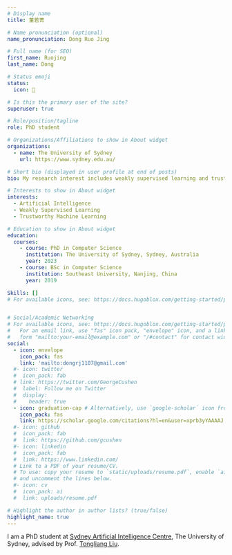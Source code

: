 ```yaml
---
# Display name
title: 董若菁

# Name pronunciation (optional)
name_pronunciation: Dong Ruo Jing

# Full name (for SEO)
first_name: Ruojing
last_name: Dong

# Status emoji
status:
  icon: 🍩

# Is this the primary user of the site?
superuser: true

# Role/position/tagline
role: PhD student

# Organizations/Affiliations to show in About widget
organizations:
  - name: The University of Sydney
    url: https://www.sydney.edu.au/

# Short bio (displayed in user profile at end of posts)
bio: My research interest includes weakly supervised learning and trustworthy machine learning.

# Interests to show in About widget
interests:
  - Artificial Intelligence
  - Weakly Supervised Learning
  - Trustworthy Machine Learning

# Education to show in About widget
education:
  courses:
    - course: PhD in Computer Science
      institution: The University of Sydney, Sydney, Australia
      year: 2023
    - course: BSc in Computer Science
      institution: Southeast University, Nanjing, China
      year: 2019

Skills: []
# For available icons, see: https://docs.hugoblox.com/getting-started/page-builder/#icons


# Social/Academic Networking
# For available icons, see: https://docs.hugoblox.com/getting-started/page-builder/#icons
#   For an email link, use "fas" icon pack, "envelope" icon, and a link in the
#   form "mailto:your-email@example.com" or "/#contact" for contact widget.
social:
  - icon: envelope
    icon_pack: fas
    link: 'mailto:dongrj1107@gmail.com'
  #- icon: twitter
  #  icon_pack: fab
  # link: https://twitter.com/GeorgeCushen
  #  label: Follow me on Twitter
  #  display:
  #    header: true
  - icon: graduation-cap # Alternatively, use `google-scholar` icon from `ai` icon pack
    icon_pack: fas
    link: https://scholar.google.com/citations?hl=en&user=xprb3yYAAAAJ
  #- icon: github
  #  icon_pack: fab
  #  link: https://github.com/gcushen
  #- icon: linkedin
  #  icon_pack: fab
  #  link: https://www.linkedin.com/
  # Link to a PDF of your resume/CV.
  # To use: copy your resume to `static/uploads/resume.pdf`, enable `ai` icons in `params.yaml`,
  # and uncomment the lines below. 
  #- icon: cv
  #  icon_pack: ai
  #  link: uploads/resume.pdf

# Highlight the author in author lists? (true/false)
highlight_name: true
---
```

I am a PhD student at [Sydney Artificial Intelligence Centre](https://www.sydney.edu.au/engineering/our-research/data-science-and-computer-engineering/ubtech-sydney-artificial-intelligence-centre.html), The University of Sydney, advised by Prof. [Tongliang Liu](https://tongliang-liu.github.io/).
